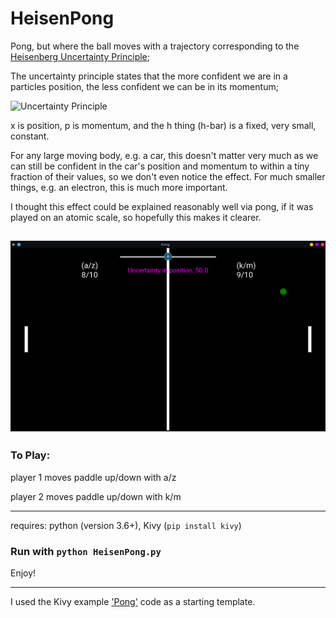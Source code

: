 # HeisenPong

Pong, but where the ball moves with a trajectory corresponding to the [Heisenberg Uncertainty Principle](https://en.wikipedia.org/wiki/Uncertainty_principle);

The uncertainty principle states that the more confident we are in a particles position, the less confident we can be in its momentum;

![Uncertainty Principle](https://latex.codecogs.com/svg.image?\inline&space;\bg{white}\Delta&space;x\Delta&space;p\geq&space;\frac{\hbar}{2})

x is position, p is momentum, and the h thing (h-bar) is a fixed, very small, constant.

For any large moving body, e.g. a car, this doesn't matter very much as we can still be confident in the car's position and momentum to within a tiny fraction of their values, so we don't even notice the effect. For much smaller things, e.g. an electron, this is much more important. 

I thought this effect could be explained reasonably well via pong, if it was played on an atomic scale, so hopefully this makes it clearer.

![Gameplay Example](Images/HeisenPong_Linux.png)
---

### To Play:

player 1 moves paddle up/down with a/z

player 2 moves paddle up/down with k/m

---

requires: python (version 3.6+), Kivy (```pip install kivy```)

### Run with ```python HeisenPong.py```

Enjoy!

---
I used the Kivy example ['Pong'](https://kivy.org/doc/stable/tutorials/pong.html) code as a starting template.
